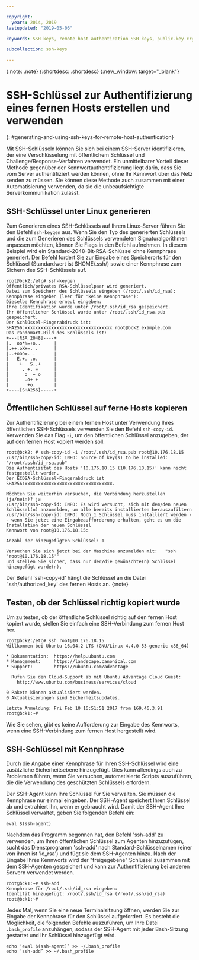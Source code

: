 ```yaml
---

copyright:
  years: 2014, 2019
lastupdated: "2019-05-06"

keywords: SSH keys, remote host authentication SSH keys, public-key cryptography

subcollection: ssh-keys

---
```


{:note: .note}
{:shortdesc: .shortdesc}
{:new_window: target="_blank"}

# SSH-Schlüssel zur Authentifizierung eines fernen Hosts erstellen und verwenden
{: #generating-and-using-ssh-keys-for-remote-host-authentication}

Mit SSH-Schlüsseln können Sie sich bei einem SSH-Server identifizieren, der eine Verschlüsselung mit öffentlichem Schlüssel und Challenge/Response-Verfahren verwendet. Ein unmittelbarer Vorteil dieser Methode gegenüber der Kennwortauthentifizierung liegt darin, dass Sie vom Server authentifiziert werden können, ohne Ihr Kennwort über das Netz senden zu müssen. Sie können diese Methode auch zusammen mit einer Automatisierung verwenden, da sie die unbeaufsichtigte Serverkommunikation zulässt.

## SSH-Schlüssel unter Linux generieren

Zum Generieren eines SSH-Schlüssels auf Ihrem Linux-Server führen Sie den Befehl `ssh-keygen` aus. Wenn Sie den Typ des generierten Schlüssels und die zum Generieren des Schlüssels verwendeten Signaturalgorithmen anpassen möchten, können Sie Flags in den Befehl aufnehmen. In diesem Beispiel wird ein Standard-2048-Bit-RSA-Schlüssel ohne Kennphrase generiert. Der Befehl fordert Sie zur Eingabe eines Speicherorts für den Schlüssel (Standardwert ist $HOME/.ssh/) sowie einer Kennphrase zum Sichern des SSH-Schlüssels auf.

    root@bck2:/etc# ssh-keygen
    Öffentlich/privates RSA-Schlüsselpaar wird generiert.
    Datei zum Speichern des Schlüssels eingeben (/root/.ssh/id_rsa):
    Kennphrase eingeben (leer für 'keine Kennphrase'):
    Dieselbe Kennphrase erneut eingeben:
    Ihre Identifikation wurde unter /root/.ssh/id_rsa gespeichert.
    Ihr öffentlicher Schlüssel wurde unter /root/.ssh/id_rsa.pub gespeichert.
    Der Schlüssel-Fingerabdruck ist:
    SHA256:xxxxxxxxxxxxxxxxxxxxxxxxxxxxxxxxx root@bck2.example.com
    Das randomart-Bild des Schlüssels ist:
    +---[RSA 2048]----+
    |.  oo*%=+o..     |
    |.++.oX+=. .      |
    |..+ooo=. .       |
    |   E.+. .o.      |
    |    +   S..+     |
    |     . +. =      |
    |      o  = o     |
    |      .o+ +      |
    |       +o.       |
    +----[SHA256]-----+

## Öffentlichen Schlüssel auf ferne Hosts kopieren

Zur Authentifizierung bei einem fernen Host unter Verwendung Ihres öffentlichen SSH-Schlüssels verwenden Sie den Befehl `ssh-copy-id`. Verwenden Sie das Flag `-i`, um den öffentlichen Schlüssel anzugeben, der auf den fernen Host kopiert werden soll.

    root@bck2: # ssh-copy-id -i /root/.ssh/id_rsa.pub root@10.176.18.15
    /usr/bin/ssh-copy-id: INFO: Source of key(s) to be installed: "/root/.ssh/id_rsa.pub"
    Die Authentizität des Hosts '10.176.18.15 (10.176.18.15)' kann nicht festgestellt werden.
    Der ECDSA-Schlüssel-Fingerabdruck ist SHA256:xxxxxxxxxxxxxxxxxxxxxxxxxxxxxxxxx.

    Möchten Sie weiterhin versuchen, die Verbindung herzustellen (ja/nein)? ja
    /usr/bin/ssh-copy-id: INFO: Es wird versucht, sich mit dem/den neuen Schlüssel(n) anzumelden, um alle bereits installierten herauszufiltern
    /usr/bin/ssh-copy-id: INFO: Noch 1 Schlüssel muss installiert werden -- wenn Sie jetzt eine Eingabeaufforderung erhalten, geht es um die Installation der neuen Schlüssel
    Kennwort von root@10.176.18.15:

    Anzahl der hinzugefügten Schlüssel: 1

    Versuchen Sie sich jetzt bei der Maschine anzumelden mit:   "ssh 'root@10.176.18.15'"
    und stellen Sie sicher, dass nur der/die gewünschte(n) Schlüssel hinzugefügt wurde(n).

Der Befehl 'ssh-copy-id' hängt die Schlüssel an die Datei '.ssh/authorized_key' des fernen Hosts an.
{:note}

## Testen, ob der Schlüssel richtig kopiert wurde

Um zu testen, ob der öffentliche Schlüssel richtig auf den fernen Host kopiert wurde, stellen Sie einfach eine SSH-Verbindung zum fernen Host her.

    root@bck2:/etc# ssh root@10.176.18.15
    Willkommen bei Ubuntu 16.04.2 LTS (GNU/Linux 4.4.0-53-generic x86_64)

    * Dokumentation:  https://help.ubuntu.com
    * Management:     https://landscape.canonical.com
    * Support:        https://ubuntu.com/advantage

      Rufen Sie den Cloud-Support ab mit Ubuntu Advantage Cloud Guest:
        http://www.ubuntu.com/business/services/cloud

    0 Pakete können aktualisiert werden.
    0 Aktualisierungen sind Sicherheitsupdates.

    Letzte Anmeldung: Fri Feb 10 16:51:51 2017 from 169.46.3.91
    root@bck1:~#

Wie Sie sehen, gibt es keine Aufforderung zur Eingabe des Kennworts, wenn eine SSH-Verbindung zum fernen Host hergestellt wird.

## SSH-Schlüssel mit Kennphrase

Durch die Angabe einer Kennphrase für Ihren SSH-Schlüssel wird eine zusätzliche Sicherheitsebene hinzugefügt. Dies kann allerdings auch zu Problemen führen, wenn Sie versuchen, automatisierte Scripts auszuführen, die die Verwendung des geschützten Schlüssels erfordern.

Der SSH-Agent kann Ihre Schlüssel für Sie verwalten. Sie müssen die Kennphrase nur einmal eingeben. Der SSH-Agent speichert Ihren Schlüssel ab und extrahiert ihn, wenn er gebraucht wird. Damit der SSH-Agent Ihre Schlüssel verwaltet, geben Sie folgenden Befehl ein:

    eval $(ssh-agent)

Nachdem das Programm begonnen hat, den Befehl 'ssh-add' zu verwenden, um Ihren öffentlichen Schlüssel zum Agenten hinzuzufügen, sucht das Dienstprogramm 'ssh-add' nach Standard-Schlüsselnamen (einer von ihnen ist 'id_rsa') und fügt sie dem SSH-Agenten hinzu. Nach der Eingabe Ihres Kennworts wird der "freigegebene" Schlüssel zusammen mit dem SSH-Agenten gespeichert und kann zur Authentifizierung bei anderen Servern verwendet werden.

    root@bck1:~# ssh-add
    Kennphrase für /root/.ssh/id_rsa eingeben:
    Identität hinzugefügt: /root/.ssh/id_rsa (/root/.ssh/id_rsa)
    root@bck1:~#

Jedes Mal, wenn Sie eine neue Terminalsitzung öffnen, werden Sie zur Eingabe der Kennphrase für den Schlüssel aufgefordert. Es besteht die Möglichkeit, die folgenden Befehle auszuführen, um Ihre Datei `.bash_profile` anzuhängen, sodass der SSH-Agent mit jeder Bash-Sitzung gestartet und Ihr Schlüssel hinzugefügt wird.

    echo ‘eval $(ssh-agent)’ >> ~/.bash_profile
    echo ‘ssh-add’ >> ~/.bash_profile
